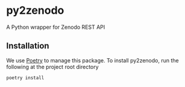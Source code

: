 # py2zenodo
A Python wrapper for Zenodo REST API

## Installation

We use [Poetry](https://python-poetry.org/) to manage this package.
To install py2zenodo, run the following at the project root directory

```bash
poetry install
```
